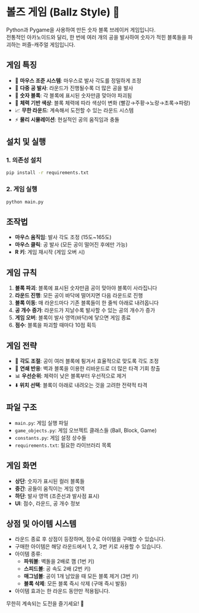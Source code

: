 # 볼즈 게임 (Ballz Style) 🎯

Python과 Pygame을 사용하여 만든 숫자 블록 브레이커 게임입니다.  
전통적인 아카노이드와 달리, 한 번에 여러 개의 공을 발사하여 숫자가 적힌 블록들을 파괴하는 퍼즐-캐주얼 게임입니다.

## 게임 특징

- 🎯 **마우스 조준 시스템**: 마우스로 발사 각도를 정밀하게 조정
- 🏀 **다중 공 발사**: 라운드가 진행될수록 더 많은 공을 발사
- 🔢 **숫자 블록**: 각 블록에 표시된 숫자만큼 맞아야 파괴됨
- 🎨 **체력 기반 색상**: 블록 체력에 따라 색상이 변화 (빨강→주황→노랑→초록→파랑)
- 📈 **무한 라운드**: 계속해서 도전할 수 있는 라운드 시스템
- ⚡ **물리 시뮬레이션**: 현실적인 공의 움직임과 충돌

## 설치 및 실행

### 1. 의존성 설치

```bash
pip install -r requirements.txt
```

### 2. 게임 실행

```bash
python main.py
```

## 조작법

- **마우스 움직임**: 발사 각도 조정 (15도~165도)
- **마우스 클릭**: 공 발사 (모든 공이 떨어진 후에만 가능)
- **R 키**: 게임 재시작 (게임 오버 시)

## 게임 규칙

1. **블록 파괴**: 블록에 표시된 숫자만큼 공이 맞아야 블록이 사라집니다
2. **라운드 진행**: 모든 공이 바닥에 떨어지면 다음 라운드로 진행
3. **블록 이동**: 매 라운드마다 기존 블록들이 한 줄씩 아래로 내려옵니다
4. **공 개수 증가**: 라운드가 지날수록 발사할 수 있는 공의 개수가 증가
5. **게임 오버**: 블록이 발사 영역(바닥)에 닿으면 게임 종료
6. **점수**: 블록을 파괴할 때마다 10점 획득

## 게임 전략

- 🎯 **각도 조절**: 공이 여러 블록에 튕겨서 효율적으로 맞도록 각도 조정
- 🔄 **연쇄 반응**: 벽과 블록을 이용한 리바운드로 더 많은 타격 기회 창출
- 📊 **우선순위**: 체력이 낮은 블록부터 우선적으로 제거
- ⬇️ **위치 선택**: 블록이 아래로 내려오는 것을 고려한 전략적 타격

## 파일 구조

- `main.py`: 게임 실행 파일
- `game_objects.py`: 게임 오브젝트 클래스들 (Ball, Block, Game)
- `constants.py`: 게임 설정 상수들
- `requirements.txt`: 필요한 라이브러리 목록

## 게임 화면

- **상단**: 숫자가 표시된 컬러 블록들
- **중간**: 공들이 움직이는 게임 영역
- **하단**: 발사 영역 (조준선과 발사점 표시)
- **UI**: 점수, 라운드, 공 개수 정보

## 상점 및 아이템 시스템

- 라운드 종료 후 상점이 등장하며, 점수로 아이템을 구매할 수 있습니다.
- 구매한 아이템은 해당 라운드에서 1, 2, 3번 키로 사용할 수 있습니다.
- 아이템 종류:
  - **파워볼**: 벽돌을 2배로 깸 (1번 키)
  - **스피드볼**: 공 속도 2배 (2번 키)
  - **매그넘볼**: 공이 1개 남았을 때 모든 블록 제거 (3번 키)
  - **블록 삭제**: 모든 블록 즉시 삭제 (구매 즉시 발동)
- 아이템 효과는 한 라운드 동안만 적용됩니다.

무한히 계속되는 도전을 즐기세요! 🚀
